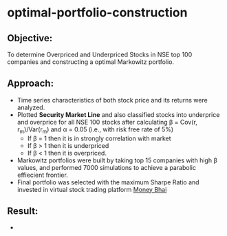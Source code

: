 # optimal-portfolio-construction

## Objective:

To determine Overpriced and Underpriced Stocks in NSE top 100 companies and constructing a optimal Markowitz portfolio.

## Approach:

- Time series characteristics of both stock price and its returns were analyzed. 
- Plotted **Security Market Line** and also classified stocks into underprice and overprice for all NSE 100 stocks after calculating &beta; = Cov(r, r<sub>m</sub>)/Var(r<sub>m</sub>) and &alpha; = 0.05 (i.e., with risk free rate of 5%)
    - If &beta; = 1 then it is in strongly correlation with market
    - If &beta; > 1 then it is underpriced
    - If &beta; < 1 then it is overpriced.
- Markowitz portfolios were built by taking top 15 companies with high &beta; values, and performed 7000 simulations to achieve a parabolic effiecient frontier.
- Final portfolio was selected with the maximum Sharpe Ratio and invested in virtual stock trading platform [Money Bhai](https://moneybhai.moneycontrol.com/)

## Result:

- 
